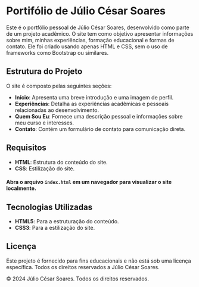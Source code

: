 # Portifólio de Júlio César Soares

Este é o portfólio pessoal de Júlio César Soares, desenvolvido como parte de um projeto acadêmico. O site tem como objetivo apresentar informações sobre mim, minhas experiências, formação educacional e formas de contato. Ele foi criado usando apenas HTML e CSS, sem o uso de frameworks como Bootstrap ou similares.

## Estrutura do Projeto

O site é composto pelas seguintes seções:
- **Início**: Apresenta uma breve introdução e uma imagem de perfil.
- **Experiências**: Detalha as experiências acadêmicas e pessoais relacionadas ao desenvolvimento.
- **Quem Sou Eu**: Fornece uma descrição pessoal e informações sobre meu curso e interesses.
- **Contato**: Contém um formulário de contato para comunicação direta.

## Requisitos

- **HTML**: Estrutura do conteúdo do site.
- **CSS**: Estilização do site. 


#### Abra o arquivo `index.html` em um navegador para visualizar o site localmente.

## Tecnologias Utilizadas

- **HTML5**: Para a estruturação do conteúdo.
- **CSS3**: Para a estilização do site.

## Licença

Este projeto é fornecido para fins educacionais e não está sob uma licença específica. Todos os direitos reservados a Júlio César Soares.

© 2024 Júlio César Soares. Todos os direitos reservados.
